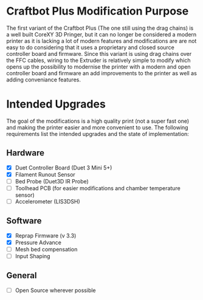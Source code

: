 # Craftbot Plus Modification Purpose
The first variant of the Craftbot Plus (The one still using the drag chains) is a well built CoreXY 3D Pringer, but it can no longer be considered a modern printer as it is lacking a lot of modern features and modifications are are not easy to do considering that it uses a proprietary and closed source controller board and firmware. Since this variant is using drag chains over the FFC cables, wiring to the Extruder is relatively simple to modify which opens up the possibility to modernise the printer with a modern and open controller board and firmware an add improvements to the printer as well as adding conveniance features.

# Intended Upgrades
The goal of the modifications is a high quality print (not a super fast one) and making the printer easier and more convenient to use. The following requirements list the intended upgrades and the state of implementation:

## Hardware
- [X] Duet Controller Board (Duet 3 Mini 5+)
- [X] Filament Runout Sensor
- [ ] Bed Probe (Duet3D IR Probe)
- [ ] Toolhead PCB (for easier modifications and chamber temperature sensor)
- [ ] Accelerometer (LIS3DSH)

## Software
- [X] Reprap Firmware (v 3.3)
- [X] Pressure Advance
- [ ] Mesh bed compensation
- [ ] Input Shaping

## General
- [ ] Open Source wherever possible
